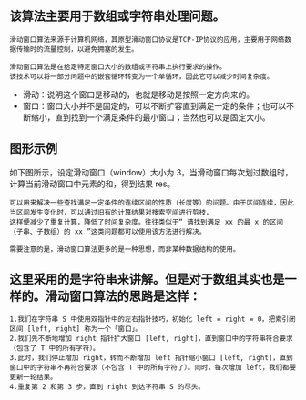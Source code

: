 ## 该算法主要用于数组或字符串处理问题。
```
滑动窗口算法来源于计算机网络，其原型滑动窗口协议是TCP-IP协议的应用，主要用于网络数据传输时的流量控制，以避免拥塞的发生。

滑动窗口算法是在给定特定窗口大小的数组或字符串上执行要求的操作。
该技术可以将一部分问题中的嵌套循环转变为一个单循环，因此它可以减少时间复杂度。
```
+ 滑动：说明这个窗口是移动的，也就是移动是按照一定方向来的。
+ 窗口：窗口大小并不是固定的，可以不断扩容直到满足一定的条件；也可以不断缩小，直到找到一个满足条件的最小窗口；当然也可以是固定大小。

## 图形示例
如下图所示，设定滑动窗口（window）大小为 3，当滑动窗口每次划过数组时，计算当前滑动窗口中元素的和，得到结果 res。
<!-- ![](../../assets/img-algorithm/图1滑动窗口.png) -->

```
可以用来解决一些查找满足一定条件的连续区间的性质（长度等）的问题。由于区间连续，因此当区间发生变化时，可以通过旧有的计算结果对搜索空间进行剪枝，
这样便减少了重复计算，降低了时间复杂度。往往类似于“ 请找到满足 xx 的最 x 的区间（子串、子数组）的 xx ”这类问题都可以使用该方法进行解决。

需要注意的是，滑动窗口算法更多的是一种思想，而非某种数据结构的使用。
```

## 这里采用的是字符串来讲解。但是对于数组其实也是一样的。滑动窗口算法的思路是这样：
```
1.我们在字符串 S 中使用双指针中的左右指针技巧，初始化 left = right = 0，把索引闭区间 [left, right] 称为一个「窗口」。
2.我们先不断地增加 right 指针扩大窗口 [left, right]，直到窗口中的字符串符合要求（包含了 T 中的所有字符）。
3.此时，我们停止增加 right，转而不断增加 left 指针缩小窗口 [left, right]，直到窗口中的字符串不再符合要求（不包含 T 中的所有字符了）。同时，每次增加 left，我们都要更新一轮结果。
4.重复第 2 和第 3 步，直到 right 到达字符串 S 的尽头。
```
